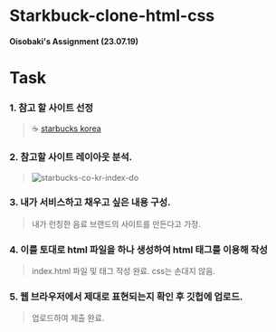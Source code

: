 # Starkbuck-clone-html-css

#### Oisobaki's Assignment (23.07.19)

# Task

### 1. 참고 할 사이트 선정

> ☕ [starbucks korea](https://www.starbucks.co.kr/index.do)

### 2. 참고할 사이트 레이아웃 분석.

> ![starbucks-co-kr-index-do](https://github.com/Oisobaki/Starkbuck-clone-html-css/assets/139844856/84ea3ae0-d69d-41b3-a9ad-5a8f32e61f19)

### 3. 내가 서비스하고 채우고 싶은 내용 구성.

> 내가 런칭한 음료 브랜드의 사이트를 만든다고 가정.

### 4. 이를 토대로 html 파일을 하나 생성하여 html 태그를 이용해 작성

> index.html 파일 및 태그 작성 완료. css는 손대지 않음.

### 5. 웹 브라우저에서 제대로 표현되는지 확인 후 깃헙에 업로드.

> 업로드하여 제출 완료.
